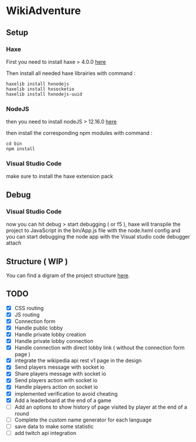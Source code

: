# WikiAdventure

## Setup

### Haxe

First you need to install haxe > 4.0.0 [here](https://haxe.org/download/)

Then install all needed haxe librairies with command :
```
haxelib install hxnodejs
haxelib install hxsocketio
haxelib install hxnodejs-uuid
```
### NodeJS

then you need to install nodeJS > 12.16.0 [here](https://nodejs.org/en/download/)

then install the corresponding npm modules with command :
```
cd bin
npm install
```
 ### Visual Studio Code   

make sure to install the haxe extension pack

## Debug

### Visual Studio Code

now you can hit debug > start debugging ( or f5 ), haxe will transpile the project to JavaScript in the bin/App.js file with the         node.hxml config and you can start debugging the node app with the Visual studio code debugger attach

## Structure ( WIP )

You can find a digram of the project structure [here](https://app.creately.com/diagram/c3k6MCT7yss).
    
## TODO

- [x] CSS routing
- [x] JS routing
- [x] Connection form
- [x] Handle public lobby
- [x] Handle private lobby creation
- [x] Handle private lobby connection
- [x] Handle connection with direct lobby link ( without the connection form page )
- [x] integrate the wikipedia api rest v1 page in the design
- [x] Send players message with socket io
- [x] Share players message with socket io
- [x] Send players action with socket io
- [x] Handle players action on socket io
- [x] implemented verification to avoid cheating
- [x] Add a leaderboard at the end of a game
- [ ] Add an options to show history of page visited by player at the end of a round
- [ ] Complete the custom name generator for each language
- [ ] save data to make some statistic
- [ ] add twitch api integration
